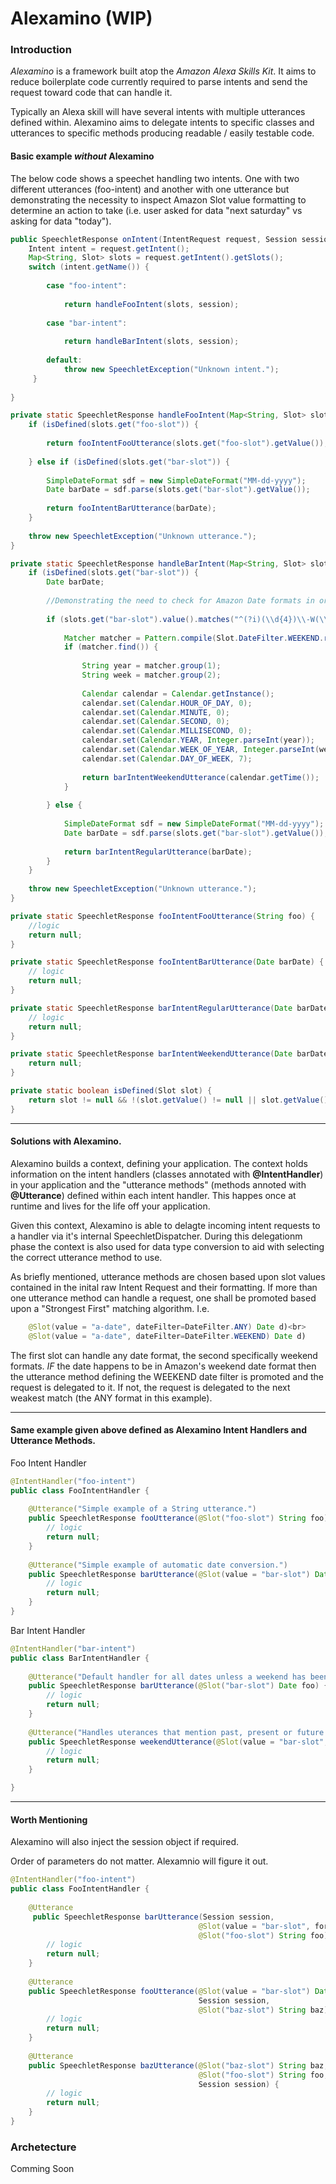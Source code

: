 # Alexamino (WIP)

### Introduction
<p><i>Alexamino</i> is a framework built atop the <i>Amazon Alexa Skills Kit</i>. It aims to reduce boilerplate code currently required to parse intents and send the request toward code that can handle it.</p>
<p>Typically an Alexa skill will have several intents with multiple utterances defined within. Alexamino aims to delegate intents to specific classes and utterances to specific methods producing readable / easily testable code. 
</p>

#### Basic example <i>without</i> Alexamino

<p>
The below code shows a speechet handling two intents. One with two different utterances (foo-intent) and another with one utterance but
demonstrating the necessity to inspect Amazon Slot value formatting to determine an action to take (i.e. user asked for data "next saturday" vs asking for data "today").
</p>

```java
public SpeechletResponse onIntent(IntentRequest request, Session session) throws SpeechletException {
    Intent intent = request.getIntent();
    Map<String, Slot> slots = request.getIntent().getSlots();
    switch (intent.getName()) {
        
        case "foo-intent":
        
            return handleFooIntent(slots, session);
        
        case "bar-intent":
            
            return handleBarIntent(slots, session);
        
        default:
            throw new SpeechletException("Unknown intent.");
     }
     
}

private static SpeechletResponse handleFooIntent(Map<String, Slot> slots, Session session) {
    if (isDefined(slots.get("foo-slot")) {
    
        return fooIntentFooUtterance(slots.get("foo-slot").getValue());
    
    } else if (isDefined(slots.get("bar-slot")) {
    
        SimpleDateFormat sdf = new SimpleDateFormat("MM-dd-yyyy");
        Date barDate = sdf.parse(slots.get("bar-slot").getValue());
        
        return fooIntentBarUtterance(barDate);
    }
    
    throw new SpeechletException("Unknown utterance.");
}

private static SpeechletResponse handleBarIntent(Map<String, Slot> slots, Session session) {
    if (isDefined(slots.get("bar-slot")) {
        Date barDate;
      
        //Demonstrating the need to check for Amazon Date formats in order to parse the dates correctly.
    
        if (slots.get("bar-slot").value().matches("^(?i)(\\d{4})\\-W(\\d{2})-WE$")) {
    
            Matcher matcher = Pattern.compile(Slot.DateFilter.WEEKEND.regex()).matcher(utteranceDate);
            if (matcher.find()) {
             
                String year = matcher.group(1);
                String week = matcher.group(2);
    
                Calendar calendar = Calendar.getInstance();
                calendar.set(Calendar.HOUR_OF_DAY, 0);
                calendar.set(Calendar.MINUTE, 0);
                calendar.set(Calendar.SECOND, 0);
                calendar.set(Calendar.MILLISECOND, 0);
                calendar.set(Calendar.YEAR, Integer.parseInt(year));
                calendar.set(Calendar.WEEK_OF_YEAR, Integer.parseInt(week));
                calendar.set(Calendar.DAY_OF_WEEK, 7);
    
                return barIntentWeekendUtterance(calendar.getTime());
            }
            
        } else {
    
            SimpleDateFormat sdf = new SimpleDateFormat("MM-dd-yyyy");
            Date barDate = sdf.parse(slots.get("bar-slot").getValue());
            
            return barIntentRegularUtterance(barDate);
        }
    }
    
    throw new SpeechletException("Unknown utterance.");
}

private static SpeechletResponse fooIntentFooUtterance(String foo) {
    //logic
    return null;
}

private static SpeechletResponse fooIntentBarUtterance(Date barDate) {
    // logic
    return null;
}

private static SpeechletResponse barIntentRegularUtterance(Date barDate) {
    // logic
    return null;
}

private static SpeechletResponse barIntentWeekendUtterance(Date barDate) {
    return null;
}

private static boolean isDefined(Slot slot) {
    return slot != null && !(slot.getValue() != null || slot.getValue().isEmpty());
}
```

---

#### Solutions with Alexamino.
<p>
    Alexamino builds a context, defining your application. The context holds information on the intent handlers (classes annotated with <b>@IntentHandler</b>) in your application 
    and the "utterance methods" (methods annoted with <b>@Utterance</b>) defined within each intent handler. This happes once at runtime and lives for the life
    off your application. 
<p>
    Given this context, Alexamino is able to delagte incoming intent requests to a handler via it's internal SpeechletDispatcher. During this delegationm phase the context 
    is also used for data type conversion to aid with selecting the correct utterance method to use.
</p>
<p>
    As briefly mentioned, utterance methods are chosen based upon slot values contained in the inital raw Intent Request and their formatting. If more than
    one utterance method can handle a request, one shall be promoted based upon a "Strongest First" matching algorithm. I.e.
</p>

```java
    @Slot(value = "a-date", dateFilter=DateFilter.ANY) Date d)<br>
    @Slot(value = "a-date", dateFilter=DateFilter.WEEKEND) Date d)
```
<p>
    The first slot can handle any date format, the second specifically weekend formats. <i>IF</i> the date happens to be in Amazon's weekend date format then the 
    utterance method defining the WEEKEND date filter is promoted and the request is delegated to it. If not, the request is delegated to the next weakest match (the ANY format in this example).
</p>

---

#### Same example given above defined as Alexamino Intent Handlers and Utterance Methods.
<p>
Foo Intent Handler
</p>

```java
@IntentHandler("foo-intent")
public class FooIntentHandler {
    
    @Utterance("Simple example of a String utterance.")
    public SpeechletResponse fooUtterance(@Slot("foo-slot") String foo) {
        // logic
        return null;
    }
    
    @Utterance("Simple example of automatic date conversion.")
    public SpeechletResponse barUtterance(@Slot(value = "bar-slot") Date barDate) {
        // logic
        return null;
    }
}
```

<p>
Bar Intent Handler
</p>

```java
@IntentHandler("bar-intent")
public class BarIntentHandler {
    
    @Utterance("Default handler for all dates unless a weekend has been specified.")
    public SpeechletResponse barUtterance(@Slot("bar-slot") Date foo) {
        // logic
        return null;
    }
    
    @Utterance("Handles uterances that mention past, present or future weekends.")
    public SpeechletResponse weekendUtterance(@Slot(value = "bar-slot", dateFilter = DateFilter.WEEKEND) Date weekendDate) {
        // logic
        return null;
    }

}
```
---
#### Worth Mentioning
<p>
Alexamino will also inject the session object if required.
</p>
<p>
Order of parameters do not matter. Alexamnio will figure it out.
</p>

```java
@IntentHandler("foo-intent")
public class FooIntentHandler {
    
    @Utterance
     public SpeechletResponse barUtterance(Session session,
                                          @Slot(value = "bar-slot", format="MM-dd-yyyy") Date barDate,
                                          @Slot("foo-slot") String foo) {
        // logic
        return null;
    }
    
    @Utterance
    public SpeechletResponse fooUtterance(@Slot(value = "bar-slot") Date barDate, 
                                          Session session, 
                                          @Slot("baz-slot") String baz) {
        // logic
        return null;
    }
    
    @Utterance
    public SpeechletResponse bazUtterance(@Slot("baz-slot") String baz,
                                          @Slot("foo-slot") String foo,
                                          Session session) {
        // logic
        return null;
    }
}
```

### Archetecture

Comming Soon

